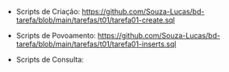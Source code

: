 * Scripts de Criação: https://github.com/Souza-Lucas/bd-tarefa/blob/main/tarefas/t01/tarefa01-create.sql

* Scripts de Povoamento: https://github.com/Souza-Lucas/bd-tarefa/blob/main/tarefas/t01/tarefa01-inserts.sql

* Scripts de Consulta: 
